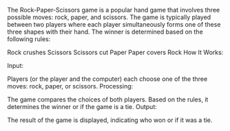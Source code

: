 The Rock-Paper-Scissors game is a popular hand game that involves three possible moves: rock, paper, and scissors. The game is typically played between two players where each player simultaneously forms one of these three shapes with their hand. The winner is determined based on the following rules:

Rock crushes Scissors
Scissors cut Paper
Paper covers Rock
How It Works:

Input:

Players (or the player and the computer) each choose one of the three moves: rock, paper, or scissors.
Processing:

The game compares the choices of both players.
Based on the rules, it determines the winner or if the game is a tie.
Output:

The result of the game is displayed, indicating who won or if it was a tie.
